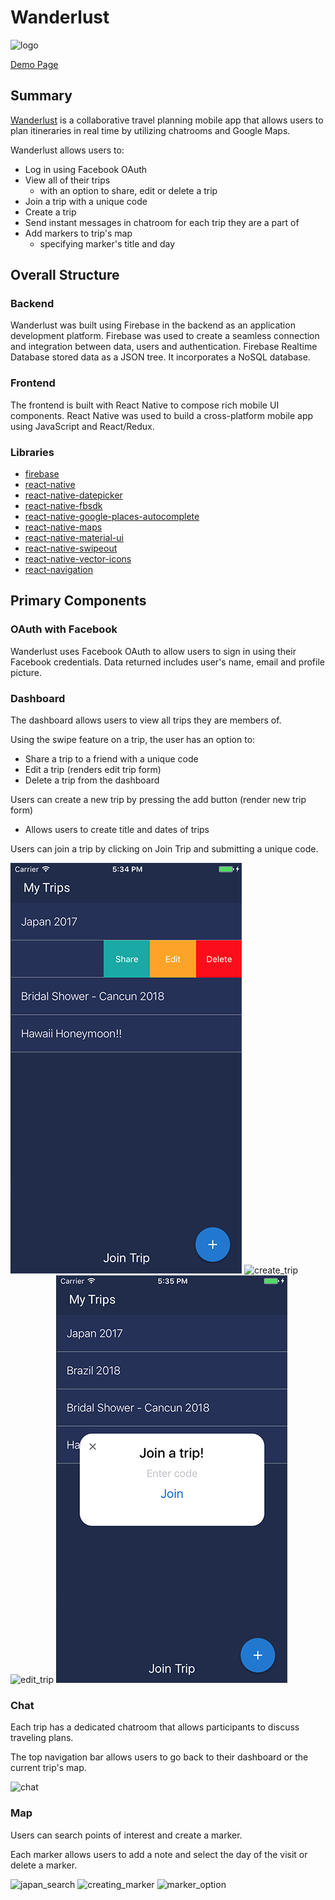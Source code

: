 # Wanderlust
![logo](https://raw.githubusercontent.com/katrinalui/wanderlust/master/docs/readme_images/Wanderlust_long_multi.png)

[Demo Page](https://wanderlust-travel.firebaseapp.com/)

## Summary
[Wanderlust](https://wanderlust-travel.firebaseapp.com/) is a collaborative travel planning mobile app that allows users to plan itineraries in real time by utilizing chatrooms and Google Maps.

Wanderlust allows users to:
- Log in using Facebook OAuth
- View all of their trips
  - with an option to share, edit or delete a trip
- Join a trip with a unique code
- Create a trip
- Send instant messages in chatroom for each trip they are a part of
- Add markers to trip's map
  - specifying marker's title and day

## Overall Structure

### Backend
Wanderlust was built using Firebase in the backend as an application development platform. Firebase was used to create a seamless connection and integration between data, users and authentication. Firebase Realtime Database stored data as a JSON tree. It incorporates a NoSQL database.

### Frontend
The frontend is built with React Native to compose rich mobile UI components. React Native was used to build a cross-platform mobile app using JavaScript and React/Redux.

### Libraries
- [firebase](https://www.npmjs.com/package/firebase)
- [react-native](https://www.npmjs.com/package/react-native)
- [react-native-datepicker](https://www.npmjs.com/package/react-native-datepicker)
- [react-native-fbsdk](https://www.npmjs.com/package/react-native-fbsdk)
- [react-native-google-places-autocomplete](https://www.npmjs.com/package/react-native-google-places-autocomplete)
- [react-native-maps](https://www.npmjs.com/package/react-native-maps)
- [react-native-material-ui](https://www.npmjs.com/package/react-native-material-ui)
- [react-native-swipeout](https://www.npmjs.com/package/react-native-swipeout)
- [react-native-vector-icons](https://www.npmjs.com/package/react-native-vector-icons)
- [react-navigation](https://www.npmjs.com/package/react-navigation)


## Primary Components

### OAuth with Facebook
Wanderlust uses Facebook OAuth to allow users to sign in using their Facebook credentials.
Data returned includes user's name, email and profile picture.

### Dashboard
The dashboard allows users to view all trips they are members of.

Using the swipe feature on a trip, the user has an option to:
- Share a trip to a friend with a unique code
- Edit a trip (renders edit trip form)
- Delete a trip from the dashboard

Users can create a new trip by pressing the add button (render new trip form)
- Allows users to create title and dates of trips

Users can join a trip by clicking on Join Trip and submitting a unique code.

![dashboard](https://raw.githubusercontent.com/katrinalui/wanderlust/master/docs/readme_images/dashboard.png)
![create_trip](https://raw.githubusercontent.com/katrinalui/wanderlust/master/docs/readme_images/create_trip.png)
![edit_trip](https://raw.githubusercontent.com/katrinalui/wanderlust/master/docs/readme_images/edit_trip.png)
![join_trip](https://raw.githubusercontent.com/katrinalui/wanderlust/master/docs/readme_images/join_trip.png)

### Chat
Each trip has a dedicated chatroom that allows participants to discuss traveling plans.

The top navigation bar allows users to go back to their dashboard or the current trip's map.

![chat](https://res.cloudinary.com/shuttr/image/upload/v1508814875/chat_demo.gif)

### Map
Users can search points of interest and create a marker.

Each marker allows users to add a note and select the day of the visit or delete a marker.

![japan_search](https://raw.githubusercontent.com/katrinalui/wanderlust/master/docs/readme_images/japan_search.png)
![creating_marker](https://raw.githubusercontent.com/katrinalui/wanderlust/master/docs/readme_images/creating_marker.png)
![marker_option](https://raw.githubusercontent.com/katrinalui/wanderlust/master/docs/readme_images/marker_options.png)
